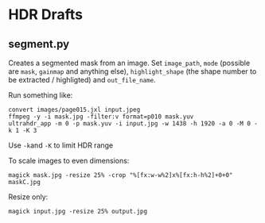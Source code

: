 # HDR Drafts

## segment.py

Creates a segmented mask from an image. Set `image_path`, `mode` (possible are `mask`, `gainmap` and anything else), `highlight_shape` (the shape number to be extracted / highligted) and `out_file_name`.

Run something like:
```
convert images/page015.jxl input.jpeg
ffmpeg -y -i mask.jpg -filter:v format=p010 mask.yuv
ultrahdr_app -m 0 -p mask.yuv -i input.jpg -w 1438 -h 1920 -a 0 -M 0 -k 1 -K 3
```

Use `-k`and `-K` to limit HDR range

To scale images to even dimensions:
```
magick mask.jpg -resize 25% -crop "%[fx:w-w%2]x%[fx:h-h%2]+0+0" maskC.jpg
```

Resize only:
```
magick input.jpg -resize 25% output.jpg 
```